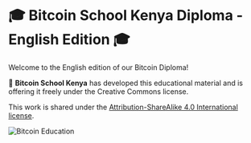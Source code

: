 # 🎓 Bitcoin School Kenya Diploma - English Edition 🎓

Welcome to the English edition of our Bitcoin Diploma!

📘 **Bitcoin School Kenya** has developed this educational material and is offering it freely under the Creative Commons license.

This work is shared under the [Attribution-ShareAlike 4.0 International license](https://creativecommons.org/licenses/by-sa/4.0/).

![Bitcoin Education](https://i.giphy.com/media/v1.Y2lkPTc5MGI3NjExZmJ2dGMyaTBpZmNidXk4cmVhdnl1bmduaHhicGM1aTB6MWluaXNkbSZlcD12MV9pbnRlcm5hbF9naWZfYnlfaWQmY3Q9Zw/p80ELKhOfBMgKTHfoQ/giphy-downsized-large.gif)


